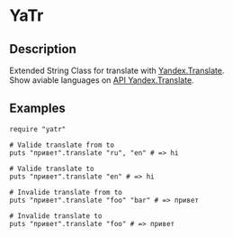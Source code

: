# YaTr

## Description
Extended String Class for translate with [Yandex.Translate](http://translate.yandex.ru/).  
Show aviable languages on [API Yandex.Translate](http://api.yandex.ru/translate/).  

## Examples

    require "yatr"

    # Valide translate from to
    puts "привет".translate "ru", "en" # => hi

    # Valide translate to
    puts "привет".translate "en" # => hi

    # Invalide translate from to
    puts "привет".translate "foo" "bar" # => привет

    # Invalide translate to
    puts "привет".translate "foo" # => привет